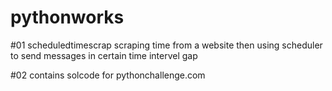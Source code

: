 # pythonworks
#01 scheduledtimescrap
scraping time from a website then using scheduler to send messages in certain time intervel gap

#02 contains solcode for pythonchallenge.com

